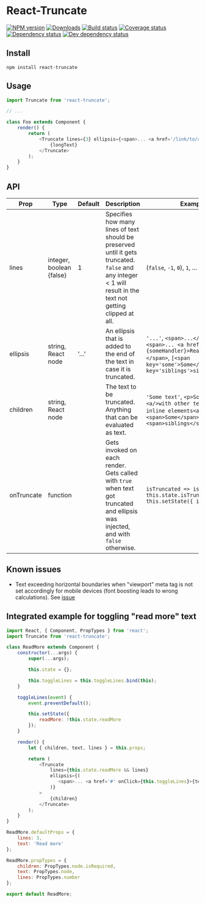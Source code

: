 # React-Truncate
[![NPM version][npm-image]][npm-url]
[![Downloads][downloads-image]][npm-url]
[![Build status][travis-image]][travis-url]
[![Coverage status][coveralls-image]][coveralls-url]
[![Dependency status][david-dm-image]][david-dm-url]
[![Dev dependency status][david-dm-dev-image]][david-dm-dev-url]

## Install
```
npm install react-truncate
```

## Usage
```js
import Truncate from 'react-truncate';

// ...

class Foo extends Component {
    render() {
        return (
            <Truncate lines={3} ellipsis={<span>... <a href='/link/to/article'>Read more</a></span>}>
                {longText}
            </Truncate>
        );
    }
}
```

## API
| Prop | Type | Default | Description | Example |
| ---- | ---- | ------- | ----------- | ------- |
| lines | integer, boolean {false} | 1 | Specifies how many lines of text should be preserved until it gets truncated. `false` and any integer < 1 will result in the text not getting clipped at all. | (`false`, `-1`, `0`), `1`, ...  |
| ellipsis | string, React node | '…' | An ellipsis that is added to the end of the text in case it is truncated. | `'...'`, `<span>...</span>`, `<span>... <a href='#' onClick={someHandler}>Read more</a></span>`, `[<span key='some'>Some</span>, <span key='siblings'>siblings<span>]`
| children | string, React node | | The text to be truncated. Anything that can be evaluated as text. | `'Some text'`, `<p>Some paragraph <a/>with other text-based inline elements<a></p>`, `<span>Some</span><span>siblings</span>` |
| onTruncate | function | | Gets invoked on each render. Gets called with `true` when text got truncated and ellipsis was injected, and with `false` otherwise. | `isTruncated => isTruncated !== this.state.isTruncated && this.setState({ isTruncated })` |

## Known issues
- Text exceeding horizontal boundaries when "viewport" meta tag is not set accordingly for mobile devices (font boosting leads to wrong calculations). See [issue](https://github.com/One-com/react-truncate/issues/4#issuecomment-226703499)

## Integrated example for toggling "read more" text
```js
import React, { Component, PropTypes } from 'react';
import Truncate from 'react-truncate';

class ReadMore extends Component {
    constructor(...args) {
        super(...args);

        this.state = {};

        this.toggleLines = this.toggleLines.bind(this);
    }

    toggleLines(event) {
        event.preventDefault();

        this.setState({
            readMore: !this.state.readMore
        });
    }

    render() {
        let { children, text, lines } = this.props;

        return (
            <Truncate
                lines={this.state.readMore && lines}
                ellipsis={(
                   <span>... <a href='#' onClick={this.toggleLines}>{text}</a></span>
                )}
            >
                {children}
            </Truncate>
        );
    }
}

ReadMore.defaultProps = {
    lines: 3,
    text: 'Read more'
};

ReadMore.propTypes = {
    children: PropTypes.node.isRequired,
    text: PropTypes.node,
    lines: PropTypes.number
};

export default ReadMore;
```

[npm-url]: https://npmjs.org/package/react-truncate
[downloads-image]: http://img.shields.io/npm/dm/react-truncate.svg
[npm-image]: https://badge.fury.io/js/react-truncate.svg
[travis-url]: https://travis-ci.org/One-com/react-truncate
[travis-image]: http://img.shields.io/travis/One-com/react-truncate.svg
[coveralls-url]:https://coveralls.io/r/One-com/react-truncate
[coveralls-image]:https://coveralls.io/repos/One-com/react-truncate/badge.png
[david-dm-url]:https://david-dm.org/One-com/react-truncate
[david-dm-image]:https://david-dm.org/One-com/react-truncate.svg
[david-dm-dev-url]:https://david-dm.org/One-com/react-truncate#info=devDependencies
[david-dm-dev-image]:https://david-dm.org/One-com/react-truncate/dev-status.svg
